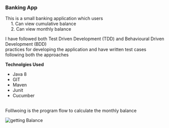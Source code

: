 ### Banking App

This is a small banking application which users  
&emsp; 1. Can view cumulative balance  
&emsp; 2. Can view monthly balance

I have followed both Test Driven Development (TDD) and Behavioural Driven Development (BDD) <br>
practices for developing the application and have written test cases following both the approaches

**Technolgies Used** <br/>
  * Java 8
  * GIT
  * Maven
  * Junit
  * Cucumber
<br/>
Folllwoing is the program flow to calculate the monthly balance </br>





 
![getting Balance](https://github.com/Isurumax26/BankingApp/assets/36339550/931c58f1-741f-4ab3-a53e-3fff438ffc20)
